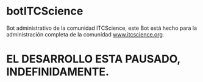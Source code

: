 # botITCScience

Bot administrativo de la comunidad ITCScience, este Bot está hecho para la administración completa de la comunidad www.itcscience.org.

# EL DESARROLLO ESTA PAUSADO, INDEFINIDAMENTE.
